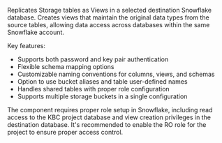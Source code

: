 Replicates Storage tables as Views in a selected destination Snowflake database. Creates views that maintain the original data types from the source tables, allowing data access across databases within the same Snowflake account.

Key features:
- Supports both password and key pair authentication
- Flexible schema mapping options
- Customizable naming conventions for columns, views, and schemas
- Option to use bucket aliases and table user-defined names
- Handles shared tables with proper role configuration
- Supports multiple storage buckets in a single configuration

The component requires proper role setup in Snowflake, including read access to the KBC project database and view creation privileges in the destination database. It's recommended to enable the RO role for the project to ensure proper access control.
